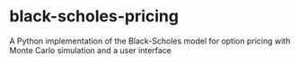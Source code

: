 # black-scholes-pricing
A Python implementation of the Black-Scholes model for option pricing with Monte Carlo simulation and a user interface
